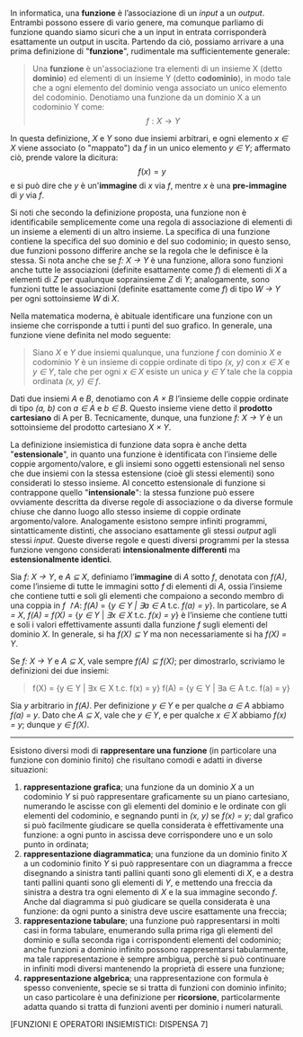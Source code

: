 In informatica, una **funzione** è l’associazione di un *input* a un *output*. Entrambi possono essere di vario genere, ma comunque parliamo di funzione quando siamo sicuri che a un input in entrata corrisponderà esattamente un output in uscita. Partendo da ciò, possiamo arrivare a una prima definizione di "**funzione**", rudimentale ma sufficientemente generale:
> Una **funzione** è un'associazione tra elementi di un insieme X (detto **dominio**) ed elementi di un insieme Y (detto **codominio**), in modo tale che a ogni elemento del dominio venga associato un unico elemento del codominio. Denotiamo una funzione da un dominio X a un codominio Y come:
> $$f: X → Y$$

In questa definizione, *X* e *Y* sono due insiemi arbitrari, e ogni elemento *x* *∈* *X* viene associato (o "mappato") da *f* in un unico elemento *y ∈ Y*; affermato ciò, prende valore la dicitura:
$$f(x) = y$$
e si può dire che *y* è un'**immagine** di *x* via *f*, mentre *x* è una **pre-immagine** di *y* via *f*.

Si noti che secondo la definizione proposta, una funzione non è identificabile semplicemente come una regola di associazione di elementi di un insieme a elementi di un altro insieme. La specifica di una funzione contiene la specifica del suo dominio e del suo codominio; in questo senso, due funzioni possono differire anche se la regola che le definisce è la stessa. Si nota anche che se *f: X → Y* è una funzione, allora sono funzioni anche tutte le associazioni (definite esattamente come *f*) di elementi di *X* a elementi di *Z* per qualunque soprainsieme *Z* di *Y*; analogamente, sono funzioni tutte le associazioni (definite esattamente come *f*) di tipo *W → Y* per ogni sottoinsieme *W* di *X*.

Nella matematica moderna, è abituale identificare una funzione con un insieme che corrisponde a tutti i punti del suo grafico. In generale, una funzione viene definita nel modo seguente:
> Siano *X* e *Y* due insiemi qualunque, una funzione *f* con dominio *X* e codominio *Y* è un insieme di coppie ordinate di tipo *(x, y)* con *x ∈ X* e *y ∈ Y*, tale che per ogni *x ∈ X* esiste un unica *y* *∈ Y* tale che la coppia ordinata *(x, y) ∈ f*.

Dati due insiemi *A* e *B*, denotiamo con *A × B* l’insieme delle coppie ordinate di tipo *(a, b)* con *a ∈ A* e *b ∈ B*. Questo insieme viene detto il **prodotto cartesiano** di A per B. Tecnicamente, dunque, una funzione *f: X → Y* è un sottoinsieme del prodotto cartesiano *X × Y*.

La definizione insiemistica di funzione data sopra è anche detta "**estensionale**", in quanto una funzione è identificata con l’insieme delle coppie argomento/valore, e gli insiemi sono oggetti estensionali nel senso che due insiemi con la stessa estensione (cioè gli stessi elementi) sono considerati lo stesso insieme. Al concetto estensionale di funzione si contrappone quello "**intensionale**": la stessa funzione può essere ovviamente descritta da diverse regole di associazione o da diverse formule chiuse che danno luogo allo stesso insieme di coppie ordinate argomento/valore. Analogamente esistono sempre infiniti programmi, sintatticamente distinti, che associano esattamente gli stessi *output* agli stessi *input*. Queste diverse regole e questi diversi programmi per la stessa funzione vengono considerati **intensionalmente differenti** ma **estensionalmente identici**.

Sia *f: X → Y*, e *A ⊆ X*, definiamo l’**immagine** di *A* sotto *f*, denotata con *f(A)*, come l’insieme di tutte le immagini sotto *f* di elementi di *A*, ossia l’insieme che contiene tutti e soli gli elementi che compaiono a secondo membro di una coppia in *f ↾A*: *f(A)* = {*y ∈ Y | ∃a ∈ A* t.c. *f(a) = y*}. In particolare, se *A = X*, *f(A) = f(X)* *=* {*y ∈ Y* | *∃x ∈ X* t.c. *f(x) = y*} è l’insieme che contiene tutti e soli i valori effettivamente assunti dalla funzione *f* sugli elementi del dominio *X*. In generale, si ha *f(X) ⊆ Y* ma non necessariamente si ha *f(X) = Y*.

Se *f: X → Y* e *A ⊆ X*, vale sempre *f(A) ⊆ f(X)*; per dimostrarlo, scriviamo le definizioni dei due insiemi:
> f(X) = {y ∈ Y | ∃x ∈ X t.c. f(x) = y}
> f(A) = {y ∈ Y | ∃a ∈ A t.c. f(a) = y}

Sia *y* arbitrario in *f(A)*. Per definizione *y ∈ Y* e per qualche *a ∈ A* abbiamo *f(a) = y*. Dato che *A ⊆ X*, vale che *y ∈ Y*, e per qualche *x ∈ X* abbiamo *f(x) = y*; dunque *y ∈ f(X)*.
___
Esistono diversi modi di **rappresentare una funzione** (in particolare una funzione con dominio finito) che risultano comodi e adatti in diverse situazioni:
1. **rappresentazione grafica**; una funzione da un dominio *X* a un codominio *Y* si può rappresentare graficamente su un piano cartesiano, numerando le ascisse con gli elementi del dominio e le ordinate con gli elementi del codominio, e segnando punti in *(x, y)* se *f(x) = y*; dal grafico si può facilmente giudicare se quella considerata è effettivamente una funzione: a ogni punto in ascissa deve corrispondere uno e un solo punto in ordinata;
2. **rappresentazione diagrammatica**; una funzione da un dominio finito *X* a un codominio finito *Y* si può rappresentare con un diagramma a frecce disegnando a sinistra tanti pallini quanti sono gli elementi di *X*, e a destra tanti pallini quanti sono gli elementi di *Y*, e mettendo una freccia da sinistra a destra tra ogni elemento di *X* e la sua immagine secondo *f*. Anche dal diagramma si può giudicare se quella considerata è una funzione: da ogni punto a sinistra deve uscire esattamente una freccia;
3. **rappresentazione tabulare**; una funzione può rappresentarsi in molti casi in forma tabulare, enumerando sulla prima riga gli elementi del dominio e sulla seconda riga i corrispondenti elementi del codominio; anche funzioni a dominio infinito possono rappresentarsi tabularmente, ma tale rappresentazione è sempre ambigua, perchè si può continuare in infiniti modi diversi mantenendo la proprietà di essere una funzione;
4. **rappresentazione algebrica**; una rappresentazione con formula è spesso conveniente, specie se si tratta di funzioni con dominio infinito; un caso particolare è una definizione per **ricorsione**, particolarmente adatta quando si tratta di funzioni aventi per dominio i numeri naturali.

[FUNZIONI E OPERATORI INSIEMISTICI: DISPENSA 7]